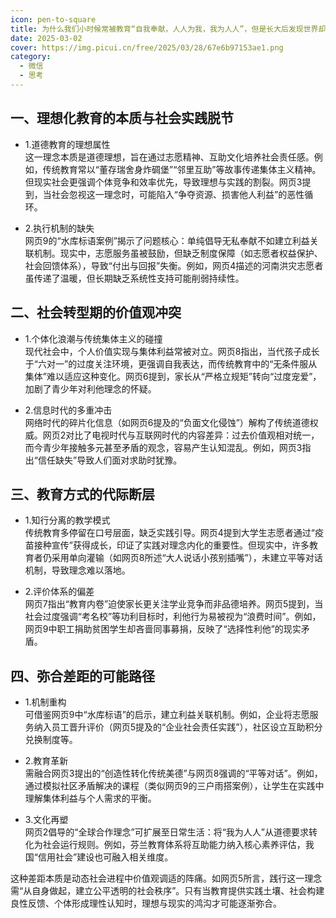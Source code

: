 ```yaml
---
icon: pen-to-square
title: 为什么我们小时候常被教育“自我奉献，人人为我，我为人人”，但是长大后发现世界却不是这个样子？
date: 2025-03-02
cover: https://img.picui.cn/free/2025/03/28/67e6b97153ae1.png
category:
  - 微信
  - 思考
---
```



## 一、理想化教育的本质与社会实践脱节  
- 1.道德教育的理想属性            
这一理念本质是道德理想，旨在通过志愿精神、互助文化培养社会责任感。例如，传统教育常以“董存瑞舍身炸碉堡”“邻里互助”等故事传递集体主义精神。但现实社会更强调个体竞争和效率优先，导致理想与实践的割裂。网页3提到，当社会忽视这一理念时，可能陷入“争夺资源、损害他人利益”的恶性循环。

- 2.执行机制的缺失            
网页9的“水库标语案例”揭示了问题核心：单纯倡导无私奉献不如建立利益关联机制。现实中，志愿服务虽被鼓励，但缺乏制度保障（如志愿者权益保护、社会回馈体系），导致“付出与回报”失衡。例如，网页4描述的河南洪灾志愿者虽传递了温暖，但长期缺乏系统性支持可能削弱持续性。

## 二、社会转型期的价值观冲突  
- 1.个体化浪潮与传统集体主义的碰撞            
现代社会中，个人价值实现与集体利益常被对立。网页8指出，当代孩子成长于“六对一”的过度关注环境，更强调自我表达，而传统教育中的“无条件服从集体”难以适应这种变化。网页6提到，家长从“严格立规矩”转向“过度宠爱”，加剧了青少年对利他理念的怀疑。

- 2.信息时代的多重冲击            
网络时代的碎片化信息（如网页6提及的“负面文化侵蚀”）解构了传统道德权威。网页2对比了电视时代与互联网时代的内容差异：过去价值观相对统一，而今青少年接触多元甚至矛盾的观念，容易产生认知混乱。例如，网页3指出“信任缺失”导致人们面对求助时犹豫。

## 三、教育方式的代际断层  
- 1.知行分离的教学模式            
传统教育多停留在口号层面，缺乏实践引导。网页4提到大学生志愿者通过“疫苗接种宣传”获得成长，印证了实践对理念内化的重要性。但现实中，许多教育者仍采用单向灌输（如网页8所述“大人说话小孩别插嘴”），未建立平等对话机制，导致理念难以落地。

- 2.评价体系的偏差            
网页7指出“教育内卷”迫使家长更关注学业竞争而非品德培养。网页5提到，当社会过度强调“考名校”等功利目标时，利他行为易被视为“浪费时间”。例如，网页9中职工捐助贫困学生却吝啬同事募捐，反映了“选择性利他”的现实矛盾。

## 四、弥合差距的可能路径  
- 1.机制重构            
可借鉴网页9中“水库标语”的启示，建立利益关联机制。例如，企业将志愿服务纳入员工晋升评价（网页5提及的“企业社会责任实践”），社区设立互助积分兑换制度等。    

- 2.教育革新            
需融合网页3提出的“创造性转化传统美德”与网页8强调的“平等对话”。例如，通过模拟社区矛盾解决的课程（类似网页9的三户雨搭案例），让学生在实践中理解集体利益与个人需求的平衡。

- 3.文化再塑            
网页2倡导的“全球合作理念”可扩展至日常生活：将“我为人人”从道德要求转化为社会运行规则。例如，芬兰教育体系将互助能力纳入核心素养评估，我国“信用社会”建设也可融入相关维度。


这种差距本质是动态社会进程中价值观调适的阵痛。如网页5所言，践行这一理念需“从自身做起，建立公平透明的社会秩序”。只有当教育提供实践土壤、社会构建良性反馈、个体形成理性认知时，理想与现实的鸿沟才可能逐渐弥合。   


<VPCard
  title="Because"
  desc="为什么我们小时候常被教育“自我奉献，人人为我，我为人人”，但是长大后发现世界却不是这个样子？"
  logo="/main.png"
  link="https://mp.weixin.qq.com/s/wSwBy7iiB0v3pVpDfcMGkQ"
  background="rgba(253, 230, 138, 0.15)"
/>
